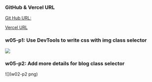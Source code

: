 ### GitHub & Vercel URL

[Git Hub URL:](https://vercel.com/410538242/1111-web-demo-410538242-i8tv)

[Vercel URL](https://1111-web-demo-410538242-i8tv.vercel.app/)

### w05-p1: Use DevTools to write css with img class selector

![](w05-p1.png)

### w05-p2: Add more details for blog class selector

![](w02-p2 png)
